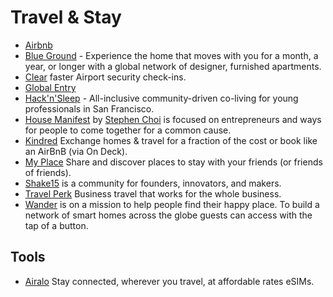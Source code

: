 # Travel & Stay

- [Airbnb](https://www.airbnb.com)
- [Blue Ground](https://www.theblueground.com) - Experience the home that moves with you for a month, a year, or longer with a global network of designer, furnished apartments.
- [Clear](https://www.clearme.com) faster Airport security check-ins.
- [Global Entry](https://ttp.dhs.gov)
- [Hack'n'Sleep](https://hacknsleep.com) - All-inclusive community-driven co-living for young professionals in San Francisco.
- [House Manifest](https://www.manifesthouse.com) by [Stephen Choi](https://www.linkedin.com/in/stephenjhchoi/) is focused on entrepreneurs and ways for people to come together for a common cause.
- [Kindred](https://livekindred.com/) Exchange homes & travel for a fraction of the cost or book like an AirBnB (via On Deck).
- [My Place](https://myplace.co) Share and discover places to stay with your friends (or friends of friends).
- [Shake15](https://www.shack15.com) is a community for founders, innovators, and makers.
- [Travel Perk](https://www.travelperk.com) Business travel that works for the whole business.
- [Wander](https://www.wander.com) is on a mission to help people find their happy place. To build a network of smart homes across the globe guests can access with the tap of a button.

## Tools

- [Airalo](https://www.airalo.com) Stay connected, wherever you travel, at affordable rates eSIMs.
